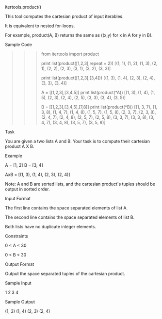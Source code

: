 itertools.product()

This tool computes the cartesian product of input iterables. 

It is equivalent to nested for-loops. 

For example, product(A, B) returns the same as ((x,y) for x in A for y in B). 

Sample Code

>>> from itertools import product
>>>
>>> print list(product([1,2,3],repeat = 2))
[(1, 1), (1, 2), (1, 3), (2, 1), (2, 2), (2, 3), (3, 1), (3, 2), (3, 3)]
>>>
>>> print list(product([1,2,3],[3,4]))
[(1, 3), (1, 4), (2, 3), (2, 4), (3, 3), (3, 4)]
>>>
>>> A = [[1,2,3],[3,4,5]]
>>> print list(product(*A))
[(1, 3), (1, 4), (1, 5), (2, 3), (2, 4), (2, 5), (3, 3), (3, 4), (3, 5)]
>>>
>>> B = [[1,2,3],[3,4,5],[7,8]]
>>> print list(product(*B))
[(1, 3, 7), (1, 3, 8), (1, 4, 7), (1, 4, 8), (1, 5, 7), (1, 5, 8), (2, 3, 7), (2, 3, 8), (2, 4, 7), (2, 4, 8), (2, 5, 7), (2, 5, 8), (3, 3, 7), (3, 3, 8), (3, 4, 7), (3, 4, 8), (3, 5, 7), (3, 5, 8)]

Task

You are given a two lists A and B. Your task is to compute their cartesian product A X B.

Example 

A = [1, 2]
B = [3, 4]

AxB = [(1, 3), (1, 4), (2, 3), (2, 4)]

Note: A and B are sorted lists, and the cartesian product's tuples should be output in sorted order.

Input Format

The first line contains the space separated elements of list A. 

The second line contains the space separated elements of list B.

Both lists have no duplicate integer elements.

Constraints

0 < A < 30

0 < B < 30

Output Format

Output the space separated tuples of the cartesian product.

Sample Input

 1 2
 3 4
 
Sample Output

 (1, 3) (1, 4) (2, 3) (2, 4)
